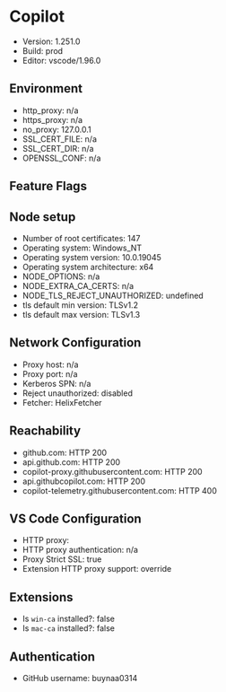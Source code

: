 # Copilot

- Version: 1.251.0
- Build: prod
- Editor: vscode/1.96.0

## Environment

- http_proxy: n/a
- https_proxy: n/a
- no_proxy: 127.0.0.1
- SSL_CERT_FILE: n/a
- SSL_CERT_DIR: n/a
- OPENSSL_CONF: n/a

## Feature Flags

## Node setup

- Number of root certificates: 147
- Operating system: Windows_NT
- Operating system version: 10.0.19045
- Operating system architecture: x64
- NODE_OPTIONS: n/a
- NODE_EXTRA_CA_CERTS: n/a
- NODE_TLS_REJECT_UNAUTHORIZED: undefined
- tls default min version: TLSv1.2
- tls default max version: TLSv1.3

## Network Configuration

- Proxy host: n/a
- Proxy port: n/a
- Kerberos SPN: n/a
- Reject unauthorized: disabled
- Fetcher: HelixFetcher

## Reachability

- github.com: HTTP 200
- api.github.com: HTTP 200
- copilot-proxy.githubusercontent.com: HTTP 200
- api.githubcopilot.com: HTTP 200
- copilot-telemetry.githubusercontent.com: HTTP 400

## VS Code Configuration

- HTTP proxy: 
- HTTP proxy authentication: n/a
- Proxy Strict SSL: true
- Extension HTTP proxy support: override

## Extensions

- Is `win-ca` installed?: false
- Is `mac-ca` installed?: false

## Authentication

- GitHub username: buynaa0314
